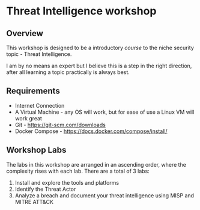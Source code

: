 # Threat Intelligence workshop

## Overview

This workshop is designed to be a introductory *course* to the niche security topic - Threat Intelligence.

I am by no means an expert but I believe this is a step in the right direction, after all learning a topic practically is always best.

## Requirements

- Internet Connection
- A Virtual Machine - any OS will work, but for ease of use a Linux VM will work great
- Git - https://git-scm.com/downloads
- Docker Compose - https://docs.docker.com/compose/install/

## Workshop Labs

The labs in this workshop are arranged in an ascending order, where the complexity rises with each lab. There are a total of 3 labs:

1. Install and explore the tools and platforms
2. Identify the Threat Actor
3. Analyze a breach and document your threat intelligence using MISP and MITRE ATT&CK
